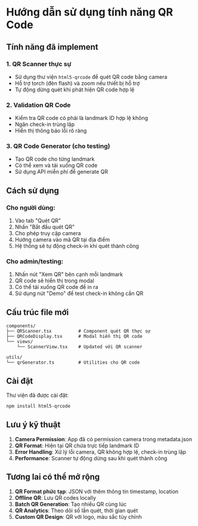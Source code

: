 # Hướng dẫn sử dụng tính năng QR Code

## Tính năng đã implement

### 1. QR Scanner thực sự
- Sử dụng thư viện `html5-qrcode` để quét QR code bằng camera
- Hỗ trợ torch (đèn flash) và zoom nếu thiết bị hỗ trợ
- Tự động dừng quét khi phát hiện QR code hợp lệ

### 2. Validation QR Code
- Kiểm tra QR code có phải là landmark ID hợp lệ không
- Ngăn check-in trùng lặp
- Hiển thị thông báo lỗi rõ ràng

### 3. QR Code Generator (cho testing)
- Tạo QR code cho từng landmark
- Có thể xem và tải xuống QR code
- Sử dụng API miễn phí để generate QR

## Cách sử dụng

### Cho người dùng:
1. Vào tab "Quét QR"
2. Nhấn "Bắt đầu quét QR"
3. Cho phép truy cập camera
4. Hướng camera vào mã QR tại địa điểm
5. Hệ thống sẽ tự động check-in khi quét thành công

### Cho admin/testing:
1. Nhấn nút "Xem QR" bên cạnh mỗi landmark
2. QR code sẽ hiển thị trong modal
3. Có thể tải xuống QR code để in ra
4. Sử dụng nút "Demo" để test check-in không cần QR

## Cấu trúc file mới

```
components/
├── QRScanner.tsx          # Component quét QR thực sự
├── QRCodeDisplay.tsx      # Modal hiển thị QR code
└── views/
    └── ScannerView.tsx    # Updated với QR scanner

utils/
└── qrGenerator.ts         # Utilities cho QR code
```

## Cài đặt

Thư viện đã được cài đặt:
```bash
npm install html5-qrcode
```

## Lưu ý kỹ thuật

1. **Camera Permission**: App đã có permission camera trong metadata.json
2. **QR Format**: Hiện tại QR chứa trực tiếp landmark ID
3. **Error Handling**: Xử lý lỗi camera, QR không hợp lệ, check-in trùng lặp
4. **Performance**: Scanner tự động dừng sau khi quét thành công

## Tương lai có thể mở rộng

1. **QR Format phức tạp**: JSON với thêm thông tin timestamp, location
2. **Offline QR**: Lưu QR codes locally
3. **Batch QR Generation**: Tạo nhiều QR cùng lúc
4. **QR Analytics**: Theo dõi số lần quét, thời gian quét
5. **Custom QR Design**: QR với logo, màu sắc tùy chỉnh